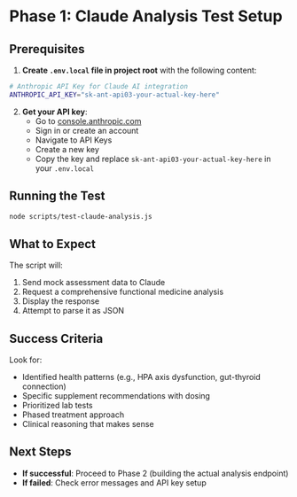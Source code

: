 # Phase 1: Claude Analysis Test Setup

## Prerequisites

1. **Create `.env.local` file in project root** with the following content:

```bash
# Anthropic API Key for Claude AI integration
ANTHROPIC_API_KEY="sk-ant-api03-your-actual-key-here"
```

2. **Get your API key**:
   - Go to [console.anthropic.com](https://console.anthropic.com)
   - Sign in or create an account
   - Navigate to API Keys
   - Create a new key
   - Copy the key and replace `sk-ant-api03-your-actual-key-here` in your `.env.local`

## Running the Test

```bash
node scripts/test-claude-analysis.js
```

## What to Expect

The script will:

1. Send mock assessment data to Claude
2. Request a comprehensive functional medicine analysis
3. Display the response
4. Attempt to parse it as JSON

## Success Criteria

Look for:

- Identified health patterns (e.g., HPA axis dysfunction, gut-thyroid connection)
- Specific supplement recommendations with dosing
- Prioritized lab tests
- Phased treatment approach
- Clinical reasoning that makes sense

## Next Steps

- **If successful**: Proceed to Phase 2 (building the actual analysis endpoint)
- **If failed**: Check error messages and API key setup
